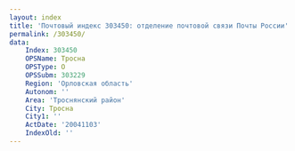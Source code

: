 ```yaml
---
layout: index
title: 'Почтовый индекс 303450: отделение почтовой связи Почты России'
permalink: /303450/
data:
    Index: 303450
    OPSName: Тросна
    OPSType: О
    OPSSubm: 303229
    Region: 'Орловская область'
    Autonom: ''
    Area: 'Троснянский район'
    City: Тросна
    City1: ''
    ActDate: '20041103'
    IndexOld: ''
---
```

